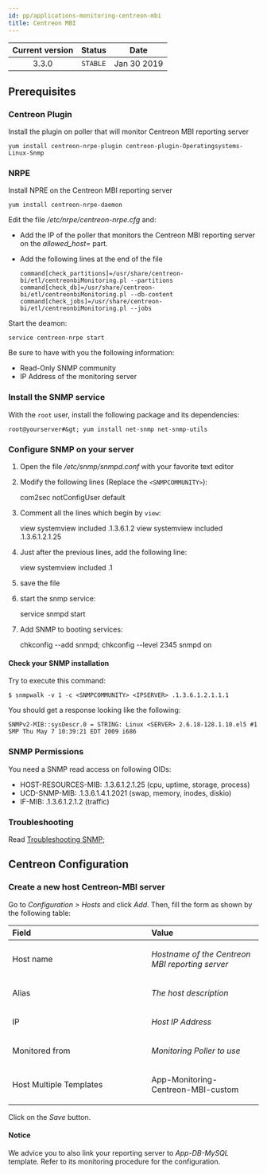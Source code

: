 ```yaml
---
id: pp/applications-monitoring-centreon-mbi
title: Centreon MBI
---
```


| Current version | Status | Date |
| :-: | :-: | :-: |
| 3.3.0 | `STABLE` | Jan 30 2019 |

## Prerequisites
### Centreon Plugin
Install the plugin on poller that will monitor Centreon MBI reporting server

    yum install centreon-nrpe-plugin centreon-plugin-Operatingsystems-Linux-Snmp

### NRPE
Install NPRE on the Centreon MBI reporting server

    yum install centreon-nrpe-daemon

Edit the file */etc/nrpe/centreon-nrpe.cfg* and:

- Add the IP of the poller that monitors the Centreon MBI reporting server on the *allowed_host=* part.
- Add the following lines at the end of the file

      command[check_partitions]=/usr/share/centreon-bi/etl/centreonbiMonitoring.pl --partitions
      command[check_db]=/usr/share/centreon-bi/etl/centreonbiMonitoring.pl --db-content
      command[check_jobs]=/usr/share/centreon-bi/etl/centreonbiMonitoring.pl --jobs

Start the deamon:
 
    service centreon-nrpe start


Be sure to have with you the following information:
* Read-Only SNMP community
* IP Address of the monitoring server

### Install the SNMP service

With the `root` user, install the following package and its dependencies:

    root@yourserver#&gt; yum install net-snmp net-snmp-utils

### Configure SNMP on your server

1.  Open the file */etc/snmp/snmpd.conf* with your favorite text editor
2.  Modify the following lines (Replace the `<SNMPCOMMUNITY>`):


    com2sec notConfigUser default <SNMPCOMMUNITY>

3.  Comment all the lines which begin by `view`:


    view systemview included .1.3.6.1.2
    view systemview included .1.3.6.1.2.1.25

4.  Just after the previous lines, add the following line:


    view systemview included .1

5.  save the file
6.  start the snmp service:


    service snmpd start
7.  Add SNMP to booting services:


    chkconfig --add snmpd; chkconfig --level 2345 snmpd on

#### Check your SNMP installation
Try to execute this command:

    $ snmpwalk -v 1 -c <SNMPCOMMUNITY> <IPSERVER> .1.3.6.1.2.1.1.1

You should get a response looking like the following:

    SNMPv2-MIB::sysDescr.0 = STRING: Linux <SERVER> 2.6.18-128.1.10.el5 #1 SMP Thu May 7 10:39:21 EDT 2009 i686

### SNMP Permissions
You need a SNMP read access on following OIDs:
* HOST-RESOURCES-MIB: .1.3.6.1.2.1.25 (cpu, uptime, storage, process)
* UCD-SNMP-MIB: .1.3.6.1.4.1.2021 (swap, memory, inodes, diskio)
* IF-MIB: .1.3.6.1.2.1.2 (traffic)

### Troubleshooting
Read [Troubleshooting SNMP](http://documentation.centreon.com/docs/centreon-plugins/en/latest/user/guide.html#snmp);


## Centreon Configuration
### Create a new host Centreon-MBI server
Go to *Configuration &gt; Hosts* and click *Add*. Then, fill the form as
shown by the following table:

<table>
<colgroup>
<col width="55%" />
<col width="44%" />
</colgroup>
<thead>
<tr class="header">
<th align="left">Field</th>
<th align="left">Value</th>
</tr>
</thead>
<tbody>
<tr class="odd">
<td align="left"><p>Host name</p></td>
<td align="left"><p><em>Hostname of the Centreon MBI reporting server</em></p></td>
</tr>
<tr class="even">
<td align="left"><p>Alias</p></td>
<td align="left"><p><em>The host description</em></p></td>
</tr>
<tr class="odd">
<td align="left"><p>IP</p></td>
<td align="left"><p><em>Host IP Address</em></p></td>
</tr>
<tr class="even">
<td align="left"><p>Monitored from</p></td>
<td align="left"><p><em>Monitoring Poller to use</em></p></td>
</tr>
<tr class="odd">
<td align="left"><p>Host Multiple Templates</p></td>
<td align="left"><p>App-Monitoring-Centreon-MBI-custom</p></td>
</tr>
</tbody>
</table>

Click on the *Save* button.

#### Notice
We advice you to also link your reporting server to *App-DB-MySQL* template. Refer to its monitoring procedure for the configuration.


